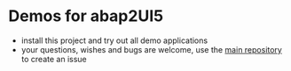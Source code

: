 # Demos for abap2UI5

* install this project and try out all demo applications
* your questions, wishes and bugs are welcome, use the [main repository](https://github.com/oblomov-dev/ABAP2UI5) to create an issue
